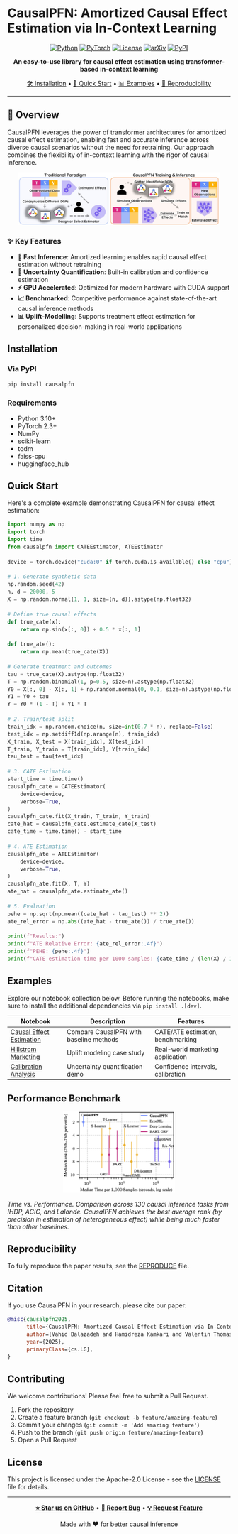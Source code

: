 # CausalPFN: Amortized Causal Effect Estimation via In-Context Learning

<div align="center">

[![Python](https://img.shields.io/badge/Python-3.10%2B-blue?style=for-the-badge&logo=python&logoColor=white)](https://www.python.org/)
[![PyTorch](https://img.shields.io/badge/PyTorch-2.0%2B-red?style=for-the-badge&logo=pytorch&logoColor=white)](https://pytorch.org/)
[![License](https://img.shields.io/badge/License-Apache_2.0-green?style=for-the-badge)](LICENSE)
[![arXiv](https://img.shields.io/badge/arXiv-coming_soon-b31b1b?style=for-the-badge&logo=arxiv&logoColor=white)](#)
[![PyPI](https://img.shields.io/badge/PyPI-CausalPFN-blue?style=for-the-badge&logo=pypi&logoColor=white)](https://pypi.org/project/causalpfn/)

**An easy-to-use library for causal effect estimation using transformer-based in-context learning**

[🛠️ Installation](#installation) • [🚀 Quick Start](#quick-start) • [📊 Examples](#examples) • [🔬 Reproducibility](#reproducibility)

</div>

---

## 🌟 Overview

CausalPFN leverages the power of transformer architectures for amortized causal effect estimation, enabling fast and accurate inference across diverse causal scenarios without the need for retraining. Our approach combines the flexibility of in-context learning with the rigor of causal inference.

<p align="center">
  <img src="https://raw.githubusercontent.com/vdblm/causalpfn/main/assets/main_figure.jpg" alt="CausalPFN Results" width="90%">
</p>

### ✨ Key Features

- **🚀 Fast Inference**: Amortized learning enables rapid causal effect estimation without retraining
- **🧮 Uncertainty Quantification**: Built-in calibration and confidence estimation
- **⚡ GPU Accelerated**: Optimized for modern hardware with CUDA support
- **📈 Benchmarked**: Competitive performance against state-of-the-art causal inference methods
- **📊 Uplift-Modelling**: Supports treatment effect estimation for personalized decision-making in real-world applications

## Installation

### Via PyPI
```bash
pip install causalpfn
```

### Requirements
- Python 3.10+
- PyTorch 2.3+
- NumPy
- scikit-learn
- tqdm
- faiss-cpu
- huggingface_hub

## Quick Start

Here's a complete example demonstrating CausalPFN for causal effect estimation:

```python
import numpy as np
import torch
import time
from causalpfn import CATEEstimator, ATEEstimator

device = torch.device("cuda:0" if torch.cuda.is_available() else "cpu")

# 1. Generate synthetic data
np.random.seed(42)
n, d = 20000, 5
X = np.random.normal(1, 1, size=(n, d)).astype(np.float32)

# Define true causal effects
def true_cate(x):
    return np.sin(x[:, 0]) + 0.5 * x[:, 1]

def true_ate():
    return np.mean(true_cate(X))

# Generate treatment and outcomes
tau = true_cate(X).astype(np.float32)
T = np.random.binomial(1, p=0.5, size=n).astype(np.float32)
Y0 = X[:, 0] - X[:, 1] + np.random.normal(0, 0.1, size=n).astype(np.float32)
Y1 = Y0 + tau
Y = Y0 * (1 - T) + Y1 * T

# 2. Train/test split
train_idx = np.random.choice(n, size=int(0.7 * n), replace=False)
test_idx = np.setdiff1d(np.arange(n), train_idx)
X_train, X_test = X[train_idx], X[test_idx]
T_train, Y_train = T[train_idx], Y[train_idx]
tau_test = tau[test_idx]

# 3. CATE Estimation
start_time = time.time()
causalpfn_cate = CATEEstimator(
    device=device,
    verbose=True,
)
causalpfn_cate.fit(X_train, T_train, Y_train)
cate_hat = causalpfn_cate.estimate_cate(X_test)
cate_time = time.time() - start_time

# 4. ATE Estimation
causalpfn_ate = ATEEstimator(
    device=device,
    verbose=True,
)
causalpfn_ate.fit(X, T, Y)
ate_hat = causalpfn_ate.estimate_ate()

# 5. Evaluation
pehe = np.sqrt(np.mean((cate_hat - tau_test) ** 2))
ate_rel_error = np.abs((ate_hat - true_ate()) / true_ate())

print(f"Results:")
print(f"ATE Relative Error: {ate_rel_error:.4f}")
print(f"PEHE: {pehe:.4f}")
print(f"CATE estimation time per 1000 samples: {cate_time / (len(X) / 1000):.4f}s")
```

## Examples

Explore our notebook collection below. Before running the notebooks, make sure to install the additional dependencies via `pip install .[dev]`.

| Notebook | Description | Features |
|----------|-------------|----------|
| [Causal Effect Estimation](https://github.com/vdblm/CausalPFN/blob/main/notebooks/causal_effect.ipynb) | Compare CausalPFN with baseline methods | CATE/ATE estimation, benchmarking |
| [Hillstrom Marketing](https://github.com/vdblm/CausalPFN/blob/main/notebooks/hillstrom_marketing.ipynb) | Uplift modeling case study | Real-world marketing application |
| [Calibration Analysis](https://github.com/vdblm/CausalPFN/blob/main/notebooks/calibration.ipynb) | Uncertainty quantification demo | Confidence intervals, calibration |

## Performance Benchmark


<p align="center">
  <img src="https://raw.githubusercontent.com/vdblm/causalpfn/main/assets/rank_vs_time.png" alt="CausalPFN Results" width="50%">
</p>

*Time vs. Performance. Comparison across 130 causal inference tasks from IHDP, ACIC, and Lalonde. CausalPFN achieves the best average rank (by precision in estimation of heterogeneous effect) while being much faster than other baselines.*

## Reproducibility

To fully reproduce the paper results, see the [REPRODUCE](https://github.com/vdblm/CausalPFN/blob/main/REPRODUCE.md) file.

## Citation

If you use CausalPFN in your research, please cite our paper:

```bibtex
@misc{causalpfn2025,
      title={CausalPFN: Amortized Causal Effect Estimation via In-Context Learning},
      author={Vahid Balazadeh and Hamidreza Kamkari and Valentin Thomas and Benson Li and Junwei Ma and Jesse C. Cresswell and Rahul G. Krishnan},
      year={2025},
      primaryClass={cs.LG},
}
```

## Contributing

We welcome contributions! Please feel free to submit a Pull Request.

1. Fork the repository
2. Create a feature branch (`git checkout -b feature/amazing-feature`)
3. Commit your changes (`git commit -m 'Add amazing feature'`)
4. Push to the branch (`git push origin feature/amazing-feature`)
5. Open a Pull Request

## License

This project is licensed under the Apache-2.0 License - see the [LICENSE](LICENSE) file for details.

---

<div align="center">

**[⭐ Star us on GitHub](https://github.com/vdblm/causalpfn)** • **[🐛 Report Bug](https://github.com/vdblm/causalpfn/issues)** • **[💡 Request Feature](https://github.com/vdblm/causalpfn/issues)**

Made with ❤️ for better causal inference

</div>
